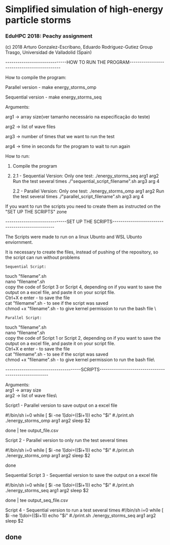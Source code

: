 # Simplified simulation of high-energy particle storms

### EduHPC 2018: Peachy assignment

(c) 2018 Arturo Gonzalez-Escribano, Eduardo Rodriguez-Gutiez
Group Trasgo, Universidad de Valladolid (Spain)


------------------------------HOW TO RUN THE PROGRAM--------------------------------------------

How to compile the program: 

Parallel version - make energy_storms_omp

Sequential version - make energy_storms_seq



Arguments:

arg1 -> array size(ver tamanho necessário na especificação do teste)

arg2 -> list of wave files

arg3 -> number of times that we want to run the test

arg4 -> time in seconds for the program to wait to run again

How to run:

1. Compile the program
2. 
    2.1 - Sequential Version:
        Only one test:
		./energy_storms_seq arg1 arg2
        Run the test several times
		./"sequential_script_filename".sh arg3 arg 4


	2.2 - Parallel Version:
	    Only one test:
		./energy_storms_omp arg1 arg2
        Run the test several times 
		./"parallel_script_filename".sh arg3 arg 4

If you want to run the scripts you need to create them as instructed on the "SET UP THE SCRIPTS" zone

------------------------------SET UP THE SCRIPTS-------------------------------------------------


The Scripts were made to run on a linux Ubunto and WSL Ubunto enviornment.

It is necessary to create the files, instead of pushing of the repository, so the script can run without problems

    Sequential Script:

touch "filename".sh\
nano "filename".sh\
copy the code of Script 3 or Script 4, depending on if you want to save the output on a excel file, and paste it on your script file.\
Ctrl+X e enter - to save the file\
cat "filemame".sh -  to see if the script was saved\
chmod +x "filename".sh -  to give kernel permission to run the bash file \


    Parallel Script:

touch "filename".sh\
nano "filename".sh\
copy the code of Script 1 or Script 2, depending on if you want to save the output on a excel file, and paste it on your script file.\
Ctrl+X e enter - to save the file\
cat "filemame".sh -  to see if the script was saved\
chmod +x "filename".sh -  to give kernel permission to run the bash file\





-------------------------------------SCRIPTS-----------------------------------------------------

Arguments: \
    arg1 -> array size\
    arg2 -> list of wave files\


Script1 - Parallel version to save output on a excel file

#!/bin/sh
i=0
while [ $i -ne $1 ]
do
        i=$(($i+1))
        echo "$i"
	#./print.sh
	./energy_storms_omp arg1 arg2
	sleep $2
	
done | tee output_file.csv

Script 2 - Parallel version to only run the test several times

#!/bin/sh
i=0
while [ $i -ne $1 ]
do
        i=$(($i+1))
        echo "$i"
	#./print.sh
	./energy_storms_omp arg1 arg2
	sleep $2
	
done

Sequential 
Script 3 - Sequential version to save the output on a excel file

#!/bin/sh
i=0
while [ $i -ne $1 ]
do
        i=$(($i+1))
        echo "$i"
	#./print.sh
	./energy_storms_seq arg1 arg2
	sleep $2
	
done | tee output_seq_file.csv


Script 4 - Sequential version to run a test several times
#!/bin/sh
i=0
while [ $i -ne $1 ]
do
        i=$(($i+1))
        echo "$i"
	#./print.sh
	./energy_storms_seq arg1 arg2
	sleep $2
	
done 
--------------------------------------------------------------

